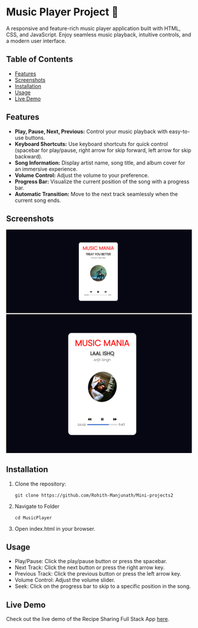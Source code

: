 # Music Player Project 🎵

A responsive and feature-rich music player application built with HTML, CSS, and JavaScript. Enjoy seamless music playback, intuitive controls, and a modern user interface.

## Table of Contents

- [Features](#features)
- [Screenshots](#screenshots)
- [Installation](#installation)
- [Usage](#usage)
- [Live Demo](#live-demo)

## Features

- **Play, Pause, Next, Previous:** Control your music playback with easy-to-use buttons.
- **Keyboard Shortcuts:** Use keyboard shortcuts for quick control (spacebar for play/pause, right arrow for skip forward, left arrow for skip backward).
- **Song Information:** Display artist name, song title, and album cover for an immersive experience.
- **Volume Control:** Adjust the volume to your preference.
- **Progress Bar:** Visualize the current position of the song with a progress bar.
- **Automatic Transition:** Move to the next track seamlessly when the current song ends.

## Screenshots

![webiste1](./assets/WebsiteImages/website1.png) 
![webiste1](./assets/WebsiteImages/website2.png) 

## Installation

1. Clone the repository:

   
       git clone https://github.com/Rohith-Manjunath/Mini-projects2 
2. Navigate to Folder       

       cd MusicPlayer

3. Open index.html in your browser.

## Usage

- Play/Pause: Click the play/pause button or press the spacebar.
- Next Track: Click the next button or press the right arrow key.
- Previous Track: Click the previous button or press the left arrow key.
- Volume Control: Adjust the volume slider.
- Seek: Click on the progress bar to skip to a specific position in the song.

## Live Demo

Check out the live demo of the Recipe Sharing Full Stack App [here](https://music-mania-app.netlify.app/).
